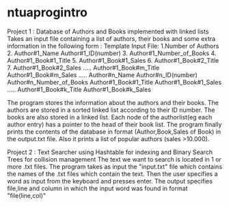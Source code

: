ntuaprogintro
=============

Project 1 : Database of Authors and Books implemented with linked lists
  Takes an input file containing a list of authors, their books and some extra information in the following form :
  Template Input File:
  1.Number of Authors
  2.  Author#1_Name Author#1_ID(number)
  3.  Author#1_Number_of_Books
  4.    Author#1_Book#1_Title
  5.    Author#1_Book#1_Sales
  6.    Author#1_Book#2_Title
  7.    Author#1_Book#2_Sales
        .....
        Author#1_Book#m_Title
        Author#1_Book#m_Sales
      .....
      Author#n_Name Author#n_ID(number)
      Author#n_Number_of_Books
          Author#1_Book#1_Title
          Author#1_Book#1_Sales
          .....
           Author#1_Book#k_Title
           Author#1_Book#k_Sales
  
  The program stores the information about the authors and their books. The authors are stored in a sorted linked list according to their ID number. The books are also stored in a linked list. Each node of the authorlist(eg each author entry) has a pointer to the head of their book list. The program finally prints the contents of the database in format (Author,Book,Sales of Book) in the output.txt file. Also it prints a list of popular authors (sales >10.000).
  
Project 2 : Text Searcher using Hashtable for indexing and Binary Search Trees for collision management
  The text we want to search is located in 1 or more .txt files. The program takes as input the "input.txt" file which contains the names of the .txt files which contain the text. Then the user specifies a word as input from the keyboard and presses enter. The output specifies file,line and column in which the input word was found in format "file(line,col)"
